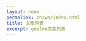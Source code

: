 ```yaml
---
layout: none
permalink: zhiwa/index.html
title: 文章列表
excerpt: geelou文章列表
---
```


<!DOCTYPE html>
<html xmlns:wb="http://open.weibo.com/wb">
	<head>
    <meta charset='utf-8' />
    <meta content='width=device-width, minimum-scale=1.0, maximum-scale=1.0' name='viewport' />
    <title>geelou的微文视频网站</title>
    <meta name="description" content="geelou个人网站">
  	<link rel="stylesheet" href="/css/styles.css?1436966512">
  	<link href='/images/favicon.png' rel='shortcut icon' />
    <script src='/js/jquery-1.4.4.min.js?1426205838'></script>
    <script src='/js/common.js?1426205838'></script>
    <meta property="wb:webmaster" content="4260f4ed6fa869c2" />
    <script src="http://res.wx.qq.com/open/js/jweixin-1.2.0.js" type="text/javascript" charset="utf-8"></script>
		<script src="http://tjs.sjs.sinajs.cn/open/api/js/wb.js?appkey=3954735533" type="text/javascript" charset="utf-8"></script>				
  </head>
<body class=''>

<!-- WPA start -->
<script id="qd2852155045400c98d17825b22ecb28ee67d4512bb0" src="https://wp.qiye.qq.com/qidian/2852155045/400c98d17825b22ecb28ee67d4512bb0" charset="utf-8" async defer></script>
<!-- WPA end -->

 </body>
</html>